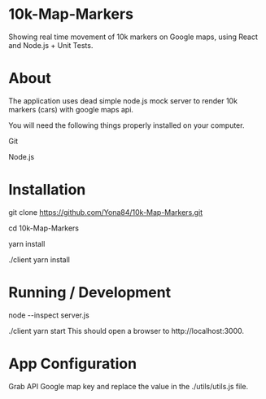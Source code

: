 # 10k-Map-Markers
Showing real time movement of 10k markers on Google maps, using React and Node.js + Unit Tests.

# About
The application uses dead simple node.js mock server to render 10k markers (cars) with google maps api.


You will need the following things properly installed on your computer.

Git

Node.js 


# Installation
git clone https://github.com/Yona84/10k-Map-Markers.git

cd 10k-Map-Markers

 yarn install
 
./client yarn install

# Running / Development

 node --inspect server.js
 
./client yarn start
This should open a browser to http://localhost:3000.

# App Configuration
Grab API Google map key and replace the value in the ./utils/utils.js file.
